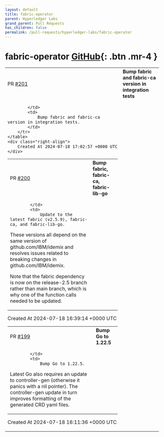 ```yaml
---
layout: default
title: fabric-operator
parent: Hyperledger Labs
grand_parent: Pull Requests
has_children: false
permalink: /pull-requests/hyperledger-labs/fabric-operator
---
```


# fabric-operator <span class="fs-3 right-align">[GitHub](https://github.com/hyperledger-labs/fabric-operator){: .btn .mr-4 }</span>


<div>
    <table>
        <tr>
            <td>
                PR <a href="https://github.com/hyperledger-labs/fabric-operator/pull/201" class=".btn">#201</a>
            </td>
            <td>
                <b>
                    Bump fabric and fabric-ca version in integration tests
                </b>
            </td>
        </tr>
        <tr>
            <td>
                
            </td>
            <td>
                Bump fabric and fabric-ca version in integration tests.
            </td>
        </tr>
    </table>
    <div class="right-align">
        Created At 2024-07-18 17:02:57 +0000 UTC
    </div>
</div>

<div>
    <table>
        <tr>
            <td>
                PR <a href="https://github.com/hyperledger-labs/fabric-operator/pull/200" class=".btn">#200</a>
            </td>
            <td>
                <b>
                    Bump fabric, fabric-ca, fabric-lib-go
                </b>
            </td>
        </tr>
        <tr>
            <td>
                
            </td>
            <td>
                Update to the latest fabric (v2.5.9), fabric-ca, and fabric-lib-go.
These versions all depend on the same version of github.com/IBM/idemix and
resolves issues related to breaking changes in github.com/IBM/idemix.
    
Note that the fabric dependency is now on the release-2.5 branch rather than main branch,
which is why one of the function calls needed to be updated.
            </td>
        </tr>
    </table>
    <div class="right-align">
        Created At 2024-07-18 16:39:14 +0000 UTC
    </div>
</div>

<div>
    <table>
        <tr>
            <td>
                PR <a href="https://github.com/hyperledger-labs/fabric-operator/pull/199" class=".btn">#199</a>
            </td>
            <td>
                <b>
                    Bump Go to 1.22.5
                </b>
            </td>
        </tr>
        <tr>
            <td>
                
            </td>
            <td>
                Bump Go to 1.22.5.
Latest Go also requires an update to controller-gen (otherwise it panics with a nil pointer).
The controller-gen update in turn improves formatting of the generated CRD yaml files.
            </td>
        </tr>
    </table>
    <div class="right-align">
        Created At 2024-07-18 16:11:36 +0000 UTC
    </div>
</div>

